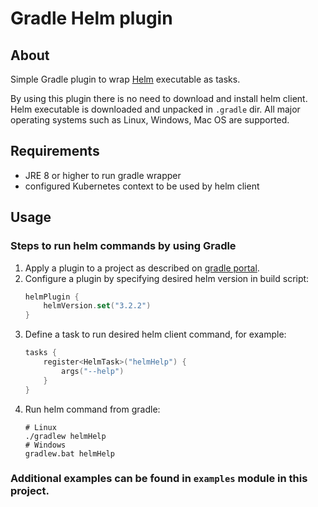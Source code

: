 # Gradle Helm plugin
## About
Simple Gradle plugin to wrap [Helm](https://helm.sh/) executable as tasks. 

By using this plugin there is no need to download and install helm client.
Helm executable is downloaded and unpacked in `.gradle` dir.
All major operating systems such as Linux, Windows, Mac OS are supported.

## Requirements
* JRE 8 or higher to run gradle wrapper
* configured Kubernetes context to be used by helm client


## Usage
### Steps to run helm commands by using Gradle
1. Apply a plugin to a project as described on [gradle portal](https://plugins.gradle.org/plugin/com.pswidersk.helm-plugin).
2. Configure a plugin by specifying desired helm version in build script:
    ```kotlin
    helmPlugin {
        helmVersion.set("3.2.2")
    }
    ```
3. Define a task to run desired helm client command, for example:
    ```kotlin
    tasks {
        register<HelmTask>("helmHelp") {
            args("--help")
        }
    }
    ```
4. Run helm command from gradle:
    ```shell script
    # Linux
    ./gradlew helmHelp
    # Windows
    gradlew.bat helmHelp
    ```

### Additional examples can be found in `examples` module in this project. 
